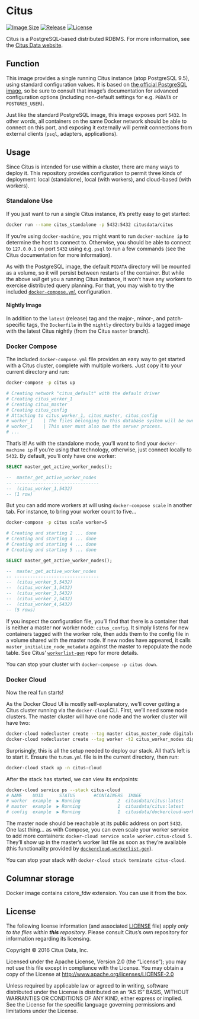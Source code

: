 # Citus

[![Image Size](https://img.shields.io/imagelayers/image-size/citusdata/citus/latest.svg)][image size]
[![Release](https://img.shields.io/github/release/citusdata/docker.svg)][release]
[![License](https://img.shields.io/github/license/citusdata/docker.svg)][license]

Citus is a PostgreSQL-based distributed RDBMS. For more information, see the [Citus Data website][citus data].

## Function

This image provides a single running Citus instance (atop PostgreSQL 9.5), using standard configuration values. It is based on [the official PostgreSQL image][docker-postgres], so be sure to consult that image’s documentation for advanced configuration options (including non-default settings for e.g. `PGDATA` or `POSTGRES_USER`).

Just like the standard PostgreSQL image, this image exposes port `5432`. In other words, all containers on the same Docker network should be able to connect on this port, and exposing it externally will permit connections from external clients (`psql`, adapters, applications).

## Usage

Since Citus is intended for use within a cluster, there are many ways to deploy it. This repository provides configuration to permit three kinds of deployment: local (standalone), local (with workers), and cloud-based (with workers).

### Standalone Use

If you just want to run a single Citus instance, it’s pretty easy to get started:

```bash
docker run --name citus_standalone -p 5432:5432 citusdata/citus
```

If you’re using `docker-machine`, you might want to run `docker-machine ip` to determine the host to connect to. Otherwise, you should be able to connect to `127.0.0.1` on port `5432` using e.g. `psql` to run a few commands (see the Citus documentation for more information).

As with the PostgreSQL image, the default `PGDATA` directory will be mounted as a volume, so it will persist between restarts of the container. But while the above _will_ get you a running Citus instance, it won’t have any workers to exercise distributed query planning. For that, you may wish to try the included [`docker-compose.yml`][compose-config] configuration.

#### Nightly Image

In addition to the `latest` (release) tag and the major-, minor-, and patch-specific tags, the `Dockerfile` in the `nightly` directory builds a tagged image with the latest Citus nightly (from the Citus `master` branch).

### Docker Compose

The included `docker-compose.yml` file provides an easy way to get started with a Citus cluster, complete with multiple workers. Just copy it to your current directory and run:

```bash
docker-compose -p citus up

# Creating network "citus_default" with the default driver
# Creating citus_worker_1
# Creating citus_master
# Creating citus_config
# Attaching to citus_worker_1, citus_master, citus_config
# worker_1    | The files belonging to this database system will be owned by user "postgres".
# worker_1    | This user must also own the server process.
# ...
```

That’s it! As with the standalone mode, you’ll want to find your `docker-machine ip` if you’re using that technology, otherwise, just connect locally to `5432`. By default, you’ll only have one worker:

```sql
SELECT master_get_active_worker_nodes();

--  master_get_active_worker_nodes
-- --------------------------------
--  (citus_worker_1,5432)
-- (1 row)
```

But you can add more workers at will using `docker-compose scale` in another tab. For instance, to bring your worker count to five…

```bash
docker-compose -p citus scale worker=5

# Creating and starting 2 ... done
# Creating and starting 3 ... done
# Creating and starting 4 ... done
# Creating and starting 5 ... done
```

```sql
SELECT master_get_active_worker_nodes();

--  master_get_active_worker_nodes
-- --------------------------------
--  (citus_worker_5,5432)
--  (citus_worker_1,5432)
--  (citus_worker_3,5432)
--  (citus_worker_2,5432)
--  (citus_worker_4,5432)
-- (5 rows)
```

If you inspect the configuration file, you’ll find that there is a container that is neither a master nor worker node: `citus_config`. It simply listens for new containers tagged with the worker role, then adds them to the config file in a volume shared with the master node. If new nodes have appeared, it calls `master_initialize_node_metadata` against the master to repopulate the node table. See Citus’ [`workerlist-gen`][workerlist-gen] repo for more details.

You can stop your cluster with `docker-compose -p citus down`.

### Docker Cloud

Now the real fun starts!

As the Docker Cloud UI is mostly self-explanatory, we’ll cover getting a Citus cluster running via the `docker-cloud` CLI. First, we’ll need some node clusters. The master cluster will have one node and the worker cluster will have two:

```bash
docker-cloud nodecluster create --tag master citus_master_node digitalocean nyc1 2gb
docker-cloud nodecluster create --tag worker -t2 citus_worker_nodes digitalocean nyc1 1gb
```

Surprisingly, this is all the setup needed to deploy our stack. All that’s left is to start it. Ensure the `tutum.yml` file is in the current directory, then run:

```bash
docker-cloud stack up -n citus-cloud
```

After the stack has started, we can view its endpoints:

```bash
docker-cloud service ps --stack citus-cloud
# NAME    UUID      STATUS       #CONTAINERS  IMAGE                                        DEPLOYED       PUBLIC DNS                                    STACK
# worker  example  ▶ Running              2  citusdata/citus:latest                       2 minutes ago  worker.citus-cloud.examples.svc.dockerapp.io  citus-cloud
# master  example  ▶ Running              1  citusdata/citus:latest                       2 minutes ago  master.citus-cloud.examples.svc.dockerapp.io  citus-cloud
# config  example  ▶ Running              1  citusdata/dockercloud-workerlist-gen:latest  1 minute ago   config.citus-cloud.examples.svc.dockerapp.io  citus-cloud
```

The master node should be reachable at its public address on port `5432`. One last thing… as with Compose, you can even scale your worker service to add more containers: `docker-cloud service scale worker.citus-cloud 5`. They’ll show up in the master’s worker list file as soon as they’re available (this functionality provided by [`dockercloud-workerlist-gen`][dockercloud-workerlist-gen]).

You can stop your stack with `docker-cloud stack terminate citus-cloud`.

## Columnar storage

Docker image contains cstore_fdw extension. You can use it from the box.

## License

The following license information (and associated [LICENSE][license] file) apply _only to the files within **this** repository_. Please consult Citus’s own repository for information regarding its licensing.

Copyright © 2016 Citus Data, Inc.

Licensed under the Apache License, Version 2.0 (the “License”); you may not use this file except in compliance with the License. You may obtain a copy of the License at http://www.apache.org/licenses/LICENSE-2.0

Unless required by applicable law or agreed to in writing, software distributed under the License is distributed on an “AS IS” BASIS, WITHOUT WARRANTIES OR CONDITIONS OF ANY KIND, either express or implied. See the License for the specific language governing permissions and limitations under the License.

[image size]: https://imagelayers.io/?images=citusdata%2Fcitus:latest
[release]: https://github.com/citusdata/docker/releases/latest
[license]: LICENSE
[citus data]: https://www.citusdata.com
[docker-postgres]: https://hub.docker.com/_/postgres/
[compose-config]: docker-compose.yml
[workerlist-gen]: https://github.com/citusdata/workerlist-gen
[dockercloud-workerlist-gen]: https://github.com/citusdata/dockercloud-workerlist-gen
